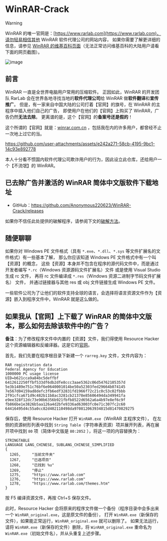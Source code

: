# WinRAR-Crack

> [!WARNING]
> WinRAR 的唯一官网是：[https://www.rarlab.com](https://www.rarlab.com)，请勿轻易相信其他 WinRAR 软件代理公司的网站内容，
> 如果你需要了解更详细的信息，请参见 [WinRAR 的维基百科页面](https://zh.wikipedia.org/zh-cn/WinRAR)（无法正常访问维基百科的大陆用户请看下面的网页截图）。
> 
> ![image](https://github.com/user-attachments/assets/add2fda3-5674-4022-8f6d-f7515b104149)

## 前言

WinRAR 一直是全世界电脑用户常用的压缩软件。
正因如此，WinRAR 的开发团队 RarLab 会在世界各地寻找当地的**软件代理公司**给 WinRAR 做**软件翻译**和**宣传推广**。
但是，有一家来自中国大陆的公司打着【官网】的旗号，在 WinRAR 的主程序中插入他们自己的广告，
即使用户在他们的【官网】上购买了 WinRAR，广告仍然**无法去除**。
更离谱的是，这个【官网】的**备案号还是假的**！

这个所谓的【官网】就是：[winrar.com.cn](https://www.winrar.com.cn/) ，包括我在内的许多用户，都曾经不止一次地上过它的当。

https://github.com/user-attachments/assets/e242a271-58cb-4195-9bc1-14c93e892778

本人十分看不惯国内软件代理公司欺诈用户的行为，因此设立此仓库，还给用户一个【不流氓】的 WinRAR。

## 已去除广告并激活的 WinRAR 简体中文版软件下载地址

- GitHub：https://github.com/Anonymous220623/WinRAR-Crack/releases

如果你不信任此处提供的破解程序，请参阅下文的[破解方法](#如果我从官网上下载了-winrar-的简体中文版本那么如何去除该软件中的广告)。

## 随便聊聊

如果你对 Windows PE 文件格式（具有 `*.exe`、`*.dll`、`*.sys` 等文件扩展名的文件格式）有一些基本了解，
那么你应该知道 Windows PE 文件格式中有一个叫【资源】的概念，
这些【资源】本身并不包含在程序的源代码文件中，而是通过开发者编写 `*.rc`（Windows 资源源码文件扩展名）文件
或是使用 Visual Studio 生成 rc 文件，
再将 rc 文件编译成 `*.res`（Windows 资源二进制字节码文件扩展名） 文件，
并通过链接器与其他 res 或 obj 文件链接生成 Windows PE 文件。

一些软件公司为了让他们的软件支持全球的语言，会选择将语言资源文件作为【资源】嵌入到程序文件中，WinRAR 就是这么做的。

## 如果我从【官网】上下载了 WinRAR 的简体中文版本，那么如何去除该软件中的广告？

**备注**：为了修改程序文件中内置的【资源】文件，我们得使用 Resource Hacker 这个资源编辑器和反编译器。这是它的[官网](https://www.angusj.com/resourcehacker/)。

首先，我们先要在程序根目录下新建一个 `rarreg.key` 文件，文件内容为：

```
RAR registration data
Federal Agency for Education
1000000 PC usage license
UID=b621cca9a84bc5deffbf
6412612250ffbf533df6db2dfe8ccc3aae5362c06d54762105357d
5e3b1489e751c76bf6e0640001014be50a52303fed29664b074145
7e567d04159ad8defc3fb6edf32831fd1966f72c21c0c53c02fbbb
2f91cfca671d9c482b11b8ac3281cb21378e85606494da349941fa
e9ee328f12dc73e90b6356b921fbfb8522d6562a6a4b97e8ef6c9f
fb866be1e3826b5aa126a4d2bfe9336ad63003fc0e71c307fc2c60
64416495d4c55a0cc82d402110498da970812063934815d81470829275
```

保存后，使用 Resource Hacker 打开 `WinRAR.exe`（WinRAR 主程序文件），
在左侧的资源树形列表中找到 `String Table`（字符串表资源）项并展开列表，再在展开项中找到 `80` 项（简体中文版是 `80:2052` ），将这一项的内容替换为：

```
STRINGTABLE
LANGUAGE LANG_CHINESE, SUBLANG_CHINESE_SIMPLIFIED
{
  1265, 	"当前文件夹"
  1267, 	"已选项目"
  1268, 	"已找到 %u"
  1269, 	"停止"
  1275, 	"https://www.rarlab.com"
  1276, 	"https://www.rarlab.com"
  1278, 	"https://www.rarlab.com/themes.htm"
}
```

按 F5 编译资源文件，再按 Ctrl+S 保存文件。

此时，Resource Hacker 会将原来的程序文件做一个备份（程序目录中会多出来一个 `WinRAR_original.exe`，这是原文件的备份），
打开 `WinRAR.exe`（新保存的文件），如果能正常运行，`WinRAR_original.exe` 就可以删除了。
如果无法运行，请将 `WinRAR.exe`（新保存的文件）删除，将 `WinRAR_original.exe` 重命名为 `WinRAR.exe`（初始文件名），并从头重复上述步骤。 
